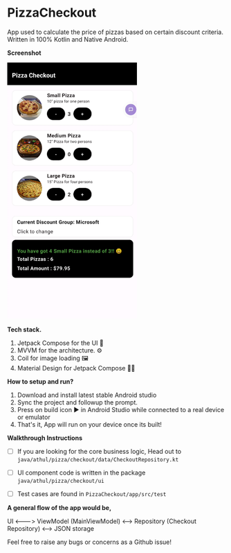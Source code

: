 # PizzaCheckout

App used to calculate the price of pizzas based on certain discount criteria. Written in 100% Kotlin and Native Android.

**Screenshot**
<div>
<img src="https://raw.githubusercontent.com/athulantonynp/PizzaCheckout/main/screenshots/Screenshot%202023-10-07%20at%204.37.56%20PM.png" width="300px" />
</div>

**Tech stack.**
1. Jetpack Compose for the UI 📱
2. MVVM for the architecture. ⚙️
3. Coil for image loading 🖼️
4. Material Design for Jetpack Compose 👩‍🎨

**How to setup and run?**
1. Download and install latest stable Android studio
2. Sync the project and followup the prompt.
3. Press on build icon ▶️ in Android Studio while connected to a real device or emulator
4. That's it, App will run on your device once its built!


**Walkthrough Instructions**
- [ ]  If you are looking for the core business logic, Head out to `java/athul/pizza/checkout/data/CheckoutRepository.kt`
- [ ] UI component code is written in the package `java/athul/pizza/checkout/ui`
- [ ]  Test cases are found in `PizzaCheckout/app/src/test`


**A general flow of the app would be,**

UI <---> ViewModel (MainViewModel) <--> Repository (Checkout Repository) <--> JSON storage

Feel free to raise any bugs or concerns as a Github issue!